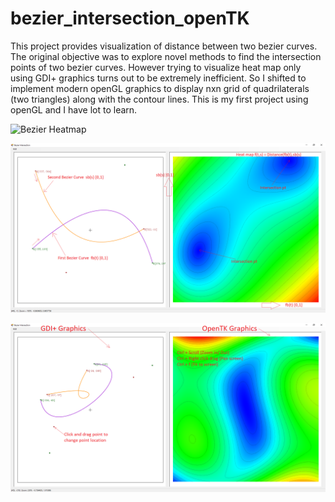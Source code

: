 # bezier_intersection_openTK

This project provides visualization of distance between two bezier curves. The original objective was to explore novel methods to find the intersection points of two bezier curves. However trying to visualize heat map only using GDI+ graphics turns out to be extremely inefficient. So I shifted to implement modern openGL graphics to display nxn grid of quadrilaterals (two triangles) along with the contour lines. This is my first project using openGL and I have lot to learn.

![Bezier Heatmap](/Images/bezier_heatmap.gif)

![Bezier Intersection Explaintation](/Images/bezier_expl.png)

![Bezier Intersection Features](/Images/bezier_features.png)
